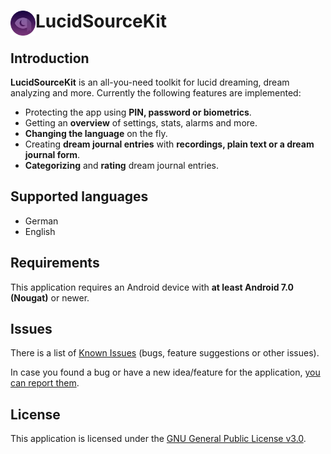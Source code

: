 

# <img alt="Logo" align="left" src="https://github.com/BitFlaker/lucidsourcekit/blob/main/.github/new_lucidsourcekit_icon.png" height="40px" /> LucidSourceKit

## Introduction

**LucidSourceKit** is an all-you-need toolkit for lucid dreaming, dream analyzing and more. Currently the following features are implemented:
* Protecting the app using **PIN, password or biometrics**.
* Getting an **overview** of settings, stats, alarms and more.
* **Changing the language** on the fly.
* Creating **dream journal entries** with **recordings, plain text or a dream journal form**.
* **Categorizing** and **rating** dream journal entries.

## Supported languages

* German
* English

## Requirements

This application requires an Android device with **at least Android 7.0 (Nougat)** or newer.

## Issues
There is a list of [Known Issues](https://github.com/BitFlaker/lucidsourcekit/issues) (bugs, feature suggestions or other issues).

In case you found a bug or have a new idea/feature for the application, [you can report them](https://github.com/BitFlaker/lucidsourcekit/issues/new).

## License
This application is licensed under the [GNU General Public License v3.0](https://choosealicense.com/licenses/gpl-3.0/).
